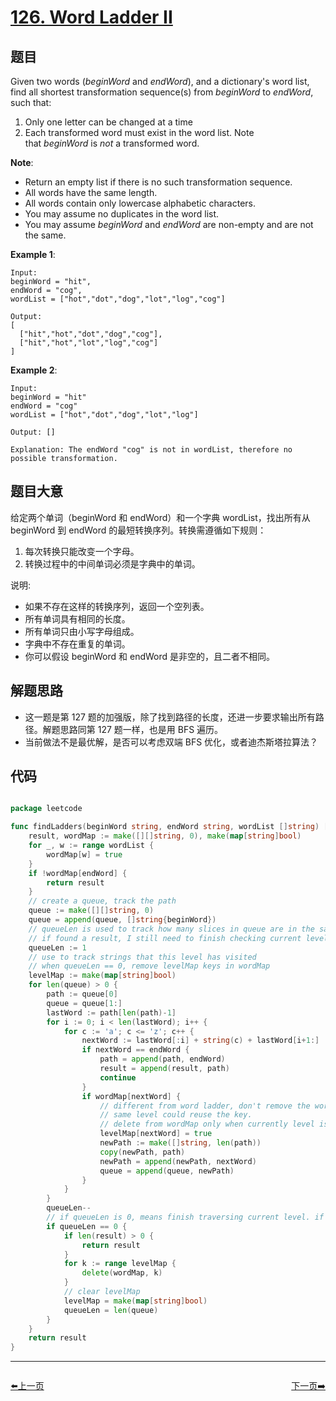 # [126. Word Ladder II](https://leetcode.com/problems/word-ladder-ii/)


## 题目

Given two words (*beginWord* and *endWord*), and a dictionary's word list, find all shortest transformation sequence(s) from *beginWord* to *endWord*, such that:

1. Only one letter can be changed at a time
2. Each transformed word must exist in the word list. Note that *beginWord* is *not* a transformed word.

**Note**:

- Return an empty list if there is no such transformation sequence.
- All words have the same length.
- All words contain only lowercase alphabetic characters.
- You may assume no duplicates in the word list.
- You may assume *beginWord* and *endWord* are non-empty and are not the same.

**Example 1**:

    Input:
    beginWord = "hit",
    endWord = "cog",
    wordList = ["hot","dot","dog","lot","log","cog"]
    
    Output:
    [
      ["hit","hot","dot","dog","cog"],
      ["hit","hot","lot","log","cog"]
    ]

**Example 2**:

    Input:
    beginWord = "hit"
    endWord = "cog"
    wordList = ["hot","dot","dog","lot","log"]
    
    Output: []
    
    Explanation: The endWord "cog" is not in wordList, therefore no possible transformation.

## 题目大意

给定两个单词（beginWord 和 endWord）和一个字典 wordList，找出所有从 beginWord 到 endWord 的最短转换序列。转换需遵循如下规则：

1. 每次转换只能改变一个字母。
2. 转换过程中的中间单词必须是字典中的单词。

说明:

- 如果不存在这样的转换序列，返回一个空列表。
- 所有单词具有相同的长度。
- 所有单词只由小写字母组成。
- 字典中不存在重复的单词。
- 你可以假设 beginWord 和 endWord 是非空的，且二者不相同。



## 解题思路

- 这一题是第 127 题的加强版，除了找到路径的长度，还进一步要求输出所有路径。解题思路同第 127 题一样，也是用 BFS 遍历。
- 当前做法不是最优解，是否可以考虑双端 BFS 优化，或者迪杰斯塔拉算法？


## 代码

```go

package leetcode

func findLadders(beginWord string, endWord string, wordList []string) [][]string {
	result, wordMap := make([][]string, 0), make(map[string]bool)
	for _, w := range wordList {
		wordMap[w] = true
	}
	if !wordMap[endWord] {
		return result
	}
	// create a queue, track the path
	queue := make([][]string, 0)
	queue = append(queue, []string{beginWord})
	// queueLen is used to track how many slices in queue are in the same level
	// if found a result, I still need to finish checking current level cause I need to return all possible paths
	queueLen := 1
	// use to track strings that this level has visited
	// when queueLen == 0, remove levelMap keys in wordMap
	levelMap := make(map[string]bool)
	for len(queue) > 0 {
		path := queue[0]
		queue = queue[1:]
		lastWord := path[len(path)-1]
		for i := 0; i < len(lastWord); i++ {
			for c := 'a'; c <= 'z'; c++ {
				nextWord := lastWord[:i] + string(c) + lastWord[i+1:]
				if nextWord == endWord {
					path = append(path, endWord)
					result = append(result, path)
					continue
				}
				if wordMap[nextWord] {
					// different from word ladder, don't remove the word from wordMap immediately
					// same level could reuse the key.
					// delete from wordMap only when currently level is done.
					levelMap[nextWord] = true
					newPath := make([]string, len(path))
					copy(newPath, path)
					newPath = append(newPath, nextWord)
					queue = append(queue, newPath)
				}
			}
		}
		queueLen--
		// if queueLen is 0, means finish traversing current level. if result is not empty, return result
		if queueLen == 0 {
			if len(result) > 0 {
				return result
			}
			for k := range levelMap {
				delete(wordMap, k)
			}
			// clear levelMap
			levelMap = make(map[string]bool)
			queueLen = len(queue)
		}
	}
	return result
}

```


----------------------------------------------
<div style="display: flex;justify-content: space-between;align-items: center;">
<p><a href="https://books.halfrost.com/leetcode/ChapterFour/0100~0199/0125.Valid-Palindrome/">⬅️上一页</a></p>
<p><a href="https://books.halfrost.com/leetcode/ChapterFour/0100~0199/0127.Word-Ladder/">下一页➡️</a></p>
</div>
